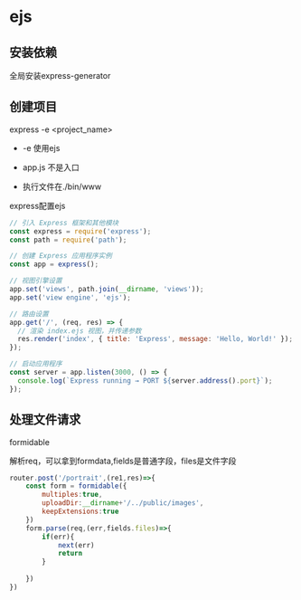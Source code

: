 # ejs

## 安装依赖

全局安装express-generator

## 创建项目

express -e   <project_name>

- -e 使用ejs

- app.js 不是入口

- 执行文件在./bin/www



express配置ejs

```js
// 引入 Express 框架和其他模块
const express = require('express');
const path = require('path');

// 创建 Express 应用程序实例
const app = express();

// 视图引擎设置
app.set('views', path.join(__dirname, 'views'));
app.set('view engine', 'ejs');

// 路由设置
app.get('/', (req, res) => {
  // 渲染 index.ejs 视图，并传递参数
  res.render('index', { title: 'Express', message: 'Hello, World!' });
});

// 启动应用程序
const server = app.listen(3000, () => {
  console.log(`Express running → PORT ${server.address().port}`);
});
```





## 处理文件请求

formidable

解析req，可以拿到formdata,fields是普通字段，files是文件字段

```js
router.post('/portrait',(re1,res)=>{
    const form = formidable({
        multiples:true,
        uploadDir:__dirname+'/../public/images',
        keepExtensions:true
    })
    form.parse(req,(err,fields.files)=>{
        if(err){
            next(err)
            return
        }
    
    })
})
```





